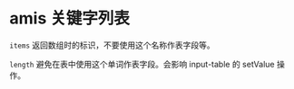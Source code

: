 # amis 关键字列表

`items` 返回数组时的标识，不要使用这个名称作表字段等。

`length` 避免在表中使用这个单词作表字段。会影响 input-table 的 setValue 操作。
